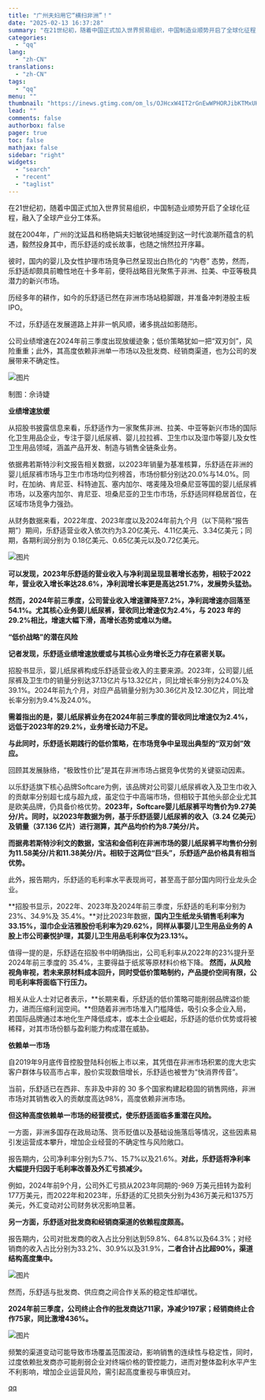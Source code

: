 ```yaml
---
title: "广州夫妇用它“横扫非洲”！"
date: "2025-02-13 16:37:28"
summary: "在21世纪初，随着中国正式加入世界贸易组织，中国制造业顺势开启了全球化征程，融入了全球产业分工体系。..."
categories:
  - "qq"
lang:
  - "zh-CN"
translations:
  - "zh-CN"
tags:
  - "qq"
menu: ""
thumbnail: "https://inews.gtimg.com/om_ls/OJHcxW4IT2rGnEwWPHORJibKTMxUHVdoJDVaUwm6x-K8UAA_640360/0"
lead: ""
comments: false
authorbox: false
pager: true
toc: false
mathjax: false
sidebar: "right"
widgets:
  - "search"
  - "recent"
  - "taglist"
---
```


在21世纪初，随着中国正式加入世界贸易组织，中国制造业顺势开启了全球化征程，融入了全球产业分工体系。

就在2004年，广州的沈延昌和杨艳娟夫妇敏锐地捕捉到这一时代浪潮所蕴含的机遇，毅然投身其中，而乐舒适的成长故事，也随之悄然拉开序幕。

彼时，国内的婴儿及女性护理市场竞争已然呈现出白热化的 “内卷” 态势，然而，乐舒适却颇具前瞻性地在十多年前，便将战略目光聚焦于非洲、拉美、中亚等极具潜力的新兴市场。

历经多年的耕作，如今的乐舒适已然在非洲市场站稳脚跟，并准备冲刺港股主板 IPO。

不过，乐舒适在发展道路上并非一帆风顺，诸多挑战如影随形。

公司业绩增速在2024年前三季度出现放缓迹象；低价策略犹如一把“双刃剑”，风险重重；此外，其高度依赖非洲单一市场以及批发商、经销商渠道，也为公司的发展带来不确定性。

![图片](https://inews.gtimg.com/om_bt/OwFVpKpUKi_y5YKDujJPRyvUO6hViwIvC1HgUtiuWv1noAA/641)

制图：佘诗婕

**业绩增速放缓**

从招股书披露信息来看，乐舒适作为一家聚焦非洲、拉美、中亚等新兴市场的国际化卫生用品企业，专注于婴儿纸尿裤、婴儿拉拉裤、卫生巾以及湿巾等婴儿及女性卫生用品领域，涵盖产品开发、制造与销售全链条业务。 

依据弗若斯特沙利文报告相关数据，以2023年销量为基准核算，乐舒适在非洲的婴儿纸尿裤市场与卫生巾市场均位列榜首，市场份额分别达20.0%与14.0%。同时，在加纳、肯尼亚、科特迪瓦、塞内加尔、喀麦隆及坦桑尼亚等国的婴儿纸尿裤市场，以及塞内加尔、肯尼亚、坦桑尼亚的卫生巾市场，乐舒适同样稳居首位，在区域市场竞争力强劲。 

从财务数据来看，2022年度、2023年度以及2024年前九个月（以下简称“报告期”）期间，乐舒适营业收入依次约为3.20亿美元、4.11亿美元、3.34亿美元；同期，各期利润分别为 0.18亿美元、0.65亿美元以及0.72亿美元。 

![图片](https://inews.gtimg.com/om_bt/OPpFKzBxzyxNBYldDC8Mun7EOGZqI3kEUISlL4NhMo5nYAA/641)

**可以发现，2023年乐舒适的营业收入与净利润呈现显著增长态势，相较于2022年，营业收入增长率达28.6%，净利润增长率更是高达251.7%，发展势头猛劲。**

**然而，2024年前三季度，公司营业收入增速骤降至7.2%，净利润增速亦回落至54.1%。尤其核心业务婴儿纸尿裤，营收同比增速仅为2.4%，与 2023 年的29.2%相比，增速大幅下滑，高增长态势或难以为继。**

**“低价战略”的潜在风险**

**记者发现，乐舒适业绩增速放缓或与其核心业务增长乏力存在紧密关联。**

招股书显示，婴儿纸尿裤构成乐舒适营业收入的主要来源。2023年，公司婴儿纸尿裤及卫生巾的销量分别达37.13亿片与13.32亿片，同比增长率分别为24.0%及39.1%。2024年前九个月，对应产品销量分别为30.36亿片及12.30亿片，同比增长率分别为9.4%及24.0%。 

**需着指出的是，婴儿纸尿裤业务在2024年前三季度的营收同比增速仅为2.4%，远低于2023年的29.2%，业务增长动力不足。**

**与此同时，乐舒适长期践行的低价策略，在市场竞争中呈现出典型的“双刃剑”效应。**

回顾其发展脉络，“极致性价比”是其在非洲市场占据竞争优势的关键驱动因素。

以乐舒适旗下核心品牌Softcare为例，该品牌对公司婴儿纸尿裤收入及卫生巾收入的贡献率分别超七成与超九成，虽定位于中高端市场，但相较于其他头部企业尤其是欧美品牌，仍具备价格优势。**2023年，Softcare婴儿纸尿裤平均售价为9.27美分/片。同时，以2023年数据为例，基于乐舒适婴儿纸尿裤的收入（3.24 亿美元）及销量（37.136 亿片）进行测算，其产品均价约为8.7美分/片。**

**而据弗若斯特沙利文的数据，宝洁和金佰利在非洲市场的婴儿纸尿裤平均售价分别为11.58美分/片和11.38美分/片。相较于这两位“巨头”，乐舒适产品价格具有相当优势。**

此外，报告期内，乐舒适的毛利率水平表现尚可，甚至高于部分国内同行业龙头企业。

**招股书显示，2022年、2023年及2024年前三季度，乐舒适的毛利率分别为23%、34.9%及 35.4%。**对比2023年数据，**国内卫生纸龙头销售毛利率为33.15%，湿巾企业洁雅股份毛利率为29.62%，同样从事婴儿卫生用品业务的 A 股上市公司豪悦护理，其婴儿卫生用品毛利率仅为23.13%。**

值得一提的是，乐舒适在招股书中明确指出，公司毛利率从2022年的23%提升至2024年前三季度的 35.4%，主要得益于纸浆等原材料价格下降。 **然而，从风险视角审视，若未来原材料成本回升，同时受低价策略制约，产品提价空间有限，公司毛利率将面临下行压力。**

相关从业人士对记者表示，**长期来看，乐舒适的低价策略可能削弱品牌溢价能力，进而压缩利润空间。**但随着非洲市场准入门槛降低，吸引众多企业入局，若国际品牌通过本地化生产降低成本，或本土企业崛起，乐舒适的低价优势或将被稀释，对其市场份额与盈利能力构成潜在威胁。 

**依赖单一市场**

自2019年9月底传音控股登陆科创板上市以来，其凭借在非洲市场积累的庞大忠实客户群体与较高市占率，股价实现数倍增长，乐舒适也被誉为“快消界传音”。

当前，乐舒适已在西非、东非及中非的 30 多个国家构建起稳固的销售网络，非洲市场对其销售收入的贡献度高达98%，高度依赖非洲市场。

**但这种高度依赖单一市场的经营模式，使乐舒适面临多重潜在风险。**

一方面，非洲多国存在政局动荡、货币贬值以及基础设施落后等情况，这些因素易引发运营成本攀升，增加企业经营的不确定性与风险敞口。

报告期内，公司净利率分别为5.7%、15.7%以及21.6%。**对此，乐舒适将净利率大幅提升归因于毛利率改善及外汇亏损减少。**

例如，2024年前9个月，公司外汇亏损从2023年同期的-969 万美元扭转为盈利177万美元，而2022年和2023年，乐舒适的汇兑损失分别为436万美元和1375万美元，外汇变动对公司财务状况影响显著。 

**另一方面，乐舒适对批发商和经销商渠道的依赖程度颇高。**

报告期内，公司对批发商的收入占比分别达到59.8%、64.8%以及64.3%；对经销商的收入占比分别为33.2%、30.9%以及31.9%，**二者合计占比超90%，渠道结构高度集中。**

![图片](https://inews.gtimg.com/om_bt/OwguzldTCNc-V13Mot5wafC9BX8m8J8mA_k3ogtEMIoDgAA/641)

然而，乐舒适与批发商、供应商之间合作关系的稳定性却堪忧。

**2024年前三季度，公司终止合作的批发商达711家，净减少197家；经销商终止合作75家，同比激增436%。**

![图片](https://inews.gtimg.com/om_bt/O66dTGVEwEWkIhIRekL3s37CtXjhi3dSCETjDJv8pPDmEAA/641)

频繁的渠道变动可能导致市场覆盖范围波动，影响销售的连续性与稳定性，同时，过度依赖批发商亦可能削弱企业对终端价格的管控能力，进而对整体盈利水平产生不利影响，增加企业运营风险，需引起高度重视与审慎应对。

[qq](https://new.qq.com/rain/a/20250213A05XKF00)
